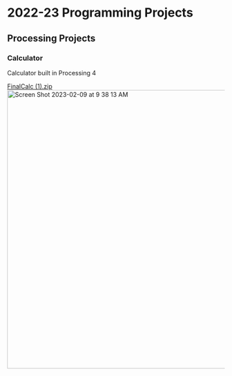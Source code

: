 # 2022-23 Programming Projects

## Processing Projects

### Calculator 
Calculator built in Processing 4

[FinalCalc (1).zip]()
<img width="645" alt="Screen Shot 2023-02-09 at 9 38 13 AM" src="https://user-images.githubusercontent.com/89482109/217881430-edd903e9-5b4f-4a6b-a3c9-eba3fefecf3b.png">
